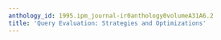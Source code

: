 ```yaml
---
anthology_id: 1995.ipm_journal-ir0anthology0volumeA31A6.2
title: 'Query Evaluation: Strategies and Optimizations'
---
```

